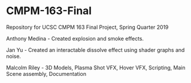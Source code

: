 # CMPM-163-Final
Repository for UCSC CMPM 163 Final Project, Spring Quarter 2019

Anthony Medina - Created explosion and smoke effects.

Jan Yu - Created an interactable dissolve effect using shader graphs and noise.

Malcolm Riley - 3D Models, Plasma Shot VFX, Hover VFX, Scripting, Main Scene assembly, Documentation

